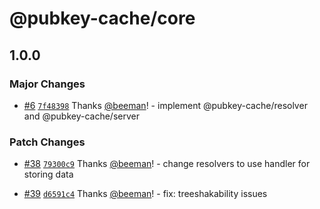 # @pubkey-cache/core

## 1.0.0

### Major Changes

- [#6](https://github.com/pubkeyapp/pubkey-cache/pull/6) [`7f48398`](https://github.com/pubkeyapp/pubkey-cache/commit/7f48398f579c2f42d65a5406bdc77244e9500432) Thanks [@beeman](https://github.com/beeman)! - implement @pubkey-cache/resolver and @pubkey-cache/server

### Patch Changes

- [#38](https://github.com/pubkeyapp/pubkey-cache/pull/38) [`79300c9`](https://github.com/pubkeyapp/pubkey-cache/commit/79300c95f521805d44de8b76229cbbb86ec65074) Thanks [@beeman](https://github.com/beeman)! - change resolvers to use handler for storing data

- [#39](https://github.com/pubkeyapp/pubkey-cache/pull/39) [`d6591c4`](https://github.com/pubkeyapp/pubkey-cache/commit/d6591c4d66488cd0de8990b0081b2563b3f29310) Thanks [@beeman](https://github.com/beeman)! - fix: treeshakability issues
